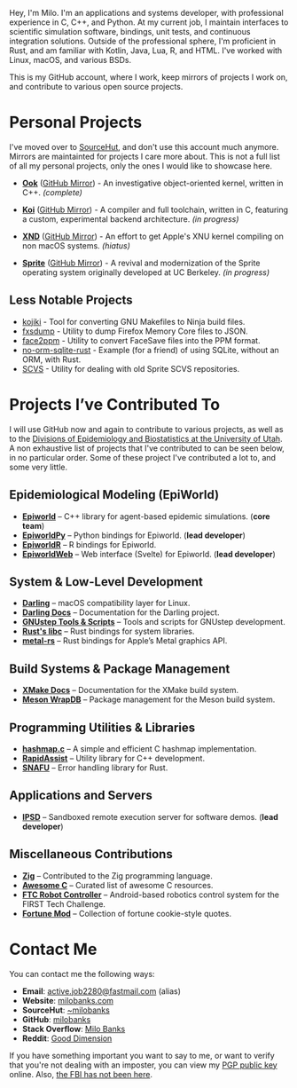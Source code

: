 Hey, I'm Milo. I'm an applications and systems developer, with professional
experience in C, C++, and Python. At my current job, I maintain interfaces to
scientific simulation software, bindings, unit tests, and continuous integration
solutions. Outside of the professional sphere, I'm proficient in Rust, and am
familiar with Kotlin, Java, Lua, R, and HTML. I've worked with Linux, macOS,
and various BSDs.

This is my GitHub account, where I work, keep mirrors of projects I work on, and contribute to various open source projects.

# Personal Projects

I've moved over to [SourceHut](https://sr.ht/~milobanks), and don't use this account much anymore. Mirrors are maintainted for projects I care more about. This is not a full list of all my personal projects, only the ones I would like to showcase here.

- [**Ook**](https://git.sr.ht/~milobanks/ook) ([GitHub Mirror](https://github.com/milobanks/ook)) -
  An investigative object-oriented kernel, written in C++. *(complete)*

- [**Koi**](https://git.sr.ht/~milobanks/koi) ([GitHub Mirror](https://github.com/milobanks/koi)) -
  A compiler and full toolchain, written in C, featuring a custom, experimental backend architecture. *(in progress)*

- [**XND**](https://git.sr.ht/~milobanks/xnd) ([GitHub Mirror](https://github.com/milobanks/xnd)) -
  An effort to get Apple's XNU kernel compiling on non macOS systems. *(hiatus)*

- [**Sprite**](https://git.sr.ht/~milobanks/sprite) ([GitHub Mirror](https://github.com/milobanks/sprite)) -
  A revival and modernization of the Sprite operating system originally developed at UC Berkeley. *(in progress)*

## Less Notable Projects

- [kojiki](https://git.sr.ht/~milobanks/kojiki) - Tool for converting GNU Makefiles to Ninja build files.
- [fxsdump](https://git.sr.ht/~milobanks/fxsdump) - Utility to dump Firefox Memory Core files to JSON.
- [face2ppm](https://git.sr.ht/~milobanks/face2ppm) - Utility to convert FaceSave files into the PPM format.
- [no-orm-sqlite-rust](https://git.sr.ht/~milobanks/no-orm-sqlite-rust) - Example (for a friend) of using SQLite, without an ORM, with Rust.
- [SCVS](https://git.sr.ht/~milobanks/scvs) - Utility for dealing with old Sprite SCVS repositories.

# Projects I’ve Contributed To

I will use GitHub now and again to contribute to various projects, as well as to the [Divisions of Epidemiology and Biostatistics at the University of Utah](https://github.com/UofUEpiBio). A non exhaustive list of projects that I've contributed to can be seen below, in no particular order. Some of these project I've contributed a lot to, and some very little.

## Epidemiological Modeling (EpiWorld)
- [**Epiworld**](https://github.com/UofUEpiBio/epiworld) – C++ library for agent-based epidemic simulations. (**core team**)
- [**EpiworldPy**](https://github.com/UofUEpiBio/epiworldpy) – Python bindings for Epiworld. (**lead developer**)
- [**EpiworldR**](https://github.com/UofUEpiBio/epiworldr) – R bindings for Epiworld.
- [**EpiworldWeb**](https://github.com/UofUEpiBio/epiworldweb) – Web interface (Svelte) for Epiworld. (**lead developer**)

## System & Low-Level Development
- [**Darling**](https://github.com/darlinghq/darling) – macOS compatibility layer for Linux.
- [**Darling Docs**](https://github.com/darlinghq/darling-docs) – Documentation for the Darling project.
- [**GNUstep Tools & Scripts**](https://github.com/gnustep/tools-scripts) – Tools and scripts for GNUstep development.
- [**Rust's libc**](https://github.com/rust-lang/libc) – Rust bindings for system libraries.
- [**metal-rs**](https://github.com/gfx-rs/metal-rs) – Rust bindings for Apple’s Metal graphics API.

## Build Systems & Package Management
- [**XMake Docs**](https://github.com/xmake-io/xmake-docs) – Documentation for the XMake build system.
- [**Meson WrapDB**](https://github.com/mesonbuild/wrapdb) – Package management for the Meson build system.

## Programming Utilities & Libraries
- [**hashmap.c**](https://github.com/tidwall/hashmap.c) – A simple and efficient C hashmap implementation.
- [**RapidAssist**](https://github.com/end2endzone/RapidAssist) – Utility library for C++ development.
- [**SNAFU**](https://github.com/shepmaster/snafu) – Error handling library for Rust.

## Applications and Servers
- [**IPSD**](https://github.com/UofUEpiBio/IPSD) – Sandboxed remote execution server for software demos. (**lead developer**)

## Miscellaneous Contributions
- [**Zig**](https://github.com/ziglang/zig) – Contributed to the Zig programming language.
- [**Awesome C**](https://github.com/oz123/awesome-c) – Curated list of awesome C resources.
- [**FTC Robot Controller**](https://github.com/FirstTechChallenge/ftcrobotcontroller) – Android-based robotics control system for the FIRST Tech Challenge.
- [**Fortune Mod**](https://github.com/shlomif/fortune-mod) – Collection of fortune cookie-style quotes.

# Contact Me

You can contact me the following ways:

- **Email**: [active.job2280@fastmail.com](mailto:active.job2280@fastmail.com) (alias)
- **Website**: [milobanks.com](https://milobanks.com)
- **SourceHut**: [~milobanks](https://sr.ht/~milobanks/)
- **GitHub**: [milobanks](https://github.com/milobanks)
- **Stack Overflow**: [Milo Banks](https://stackoverflow.com/users/11657235/milo-banks)
- **Reddit**: [Good Dimension](https://www.reddit.com/user/Good_Dimension)

If you have something important you want to say to me, or want to verify that
you're not dealing with an imposter, you can view my [PGP public key](/pgp.txt)
online. Also, [the FBI has not been here](/fbi.jpg).


